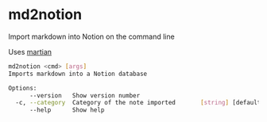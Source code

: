 # md2notion

Import markdown into Notion on the command line

Uses [martian](https://github.com/tryfabric/martian)

```sh
md2notion <cmd> [args]
Imports markdown into a Notion database

Options:
      --version   Show version number                                  [boolean]
  -c, --category  Category of the note imported       [string] [default: "note"]
      --help      Show help                                            [boolean]
```
